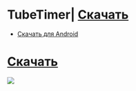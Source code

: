 # TubeTimer| [Скачать]()
- [Скачать для Android](https://github.com/vankad24/TubTimer/raw/master/app-debug.apk)

# [Скачать](https://github.com/vankad24/)
![](preview.png)
